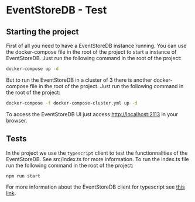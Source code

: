 # EventStoreDB - Test
## Starting the project
First of all you need to have a EventStoreDB instance running. You can use the docker-compose file in the root of the project to start a instance of EventStoreDB. Just run the following command in the root of the project:
```bash
docker-compose up -d
```
But to run the EventStoreDB in a cluster of 3 there is another docker-compose file in the root of the project. Just run the following command in the root of the project:
```bash
docker-compose -f docker-compose-cluster.yml up -d
```
To access the EventStoreDB UI just access [http://localhost:2113](http://localhost:2113) in your browser.

## Tests
In the project we use the `typescript` client to test the functionnalities of the EventStoreDB. See src/index.ts for more information. To run the index.ts file run the following command in the root of the project:
```bash
npm run start
```
For more information about the EventStoreDB client for typescript see [this link](https://developers.eventstore.com/clients/grpc/reading-events.html).

